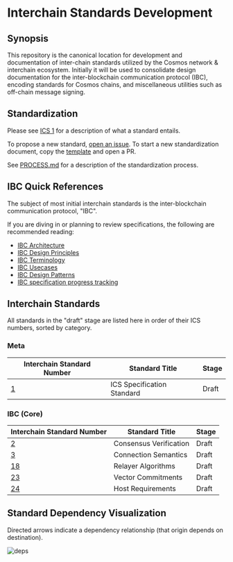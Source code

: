 # Interchain Standards Development

## Synopsis

This repository is the canonical location for development and documentation of inter-chain standards utilized by the Cosmos network & interchain ecosystem. Initially it will be used to consolidate design documentation for the inter-blockchain communication protocol (IBC), encoding standards for Cosmos chains, and miscellaneous utilities such as off-chain message signing.

## Standardization

Please see [ICS 1](spec/ics-1-ics-standard) for a description of what a standard entails.

To propose a new standard, [open an issue](https://github.com/cosmos/ics/issues/new). To start a new standardization document, copy the [template](spec/ics-template.md) and open a PR.

See [PROCESS.md](PROCESS.md) for a description of the standardization process.

## IBC Quick References

The subject of most initial interchain standards is the inter-blockchain communication protocol, "IBC".

If you are diving in or planning to review specifications, the following are recommended reading:
- [IBC Architecture](./ibc/1_IBC_ARCHITECTURE.md)
- [IBC Design Principles](./ibc/2_IBC_DESIGN_PRINCIPLES.md)
- [IBC Terminology](./ibc/3_IBC_TERMINOLOGY.md)
- [IBC Usecases](./ibc/4_IBC_USECASES.md)
- [IBC Design Patterns](./ibc/5_IBC_DESIGN_PATTERNS.md)
- [IBC specification progress tracking](https://github.com/cosmos/ics/issues/26)

## Interchain Standards

All standards in the "draft" stage are listed here in order of their ICS numbers, sorted by category.

### Meta

| Interchain Standard Number   | Standard Title             | Stage |
| ---------------------------- | -------------------------- | ----- |
| [1](spec/ics-1-ics-standard) | ICS Specification Standard | Draft |

### IBC (Core)

| Interchain Standard Number                          | Standard Title                     | Stage |
| --------------------------------------------------- | ---------------------------------- | ----- |
| [2](spec/ics-2-consensus-verification)              | Consensus Verification             | Draft |
| [3](spec/ics-3-connection-semantics)                | Connection Semantics               | Draft |
| [18](spec/ics-18-relayer-algorithms)                | Relayer Algorithms                 | Draft |
| [23](spec/ics-23-vector-commitments)                | Vector Commitments                 | Draft |
| [24](spec/ics-24-host-requirements)                 | Host Requirements                  | Draft |

## Standard Dependency Visualization

Directed arrows indicate a dependency relationship (that origin depends on destination).

![deps](deps.png)
